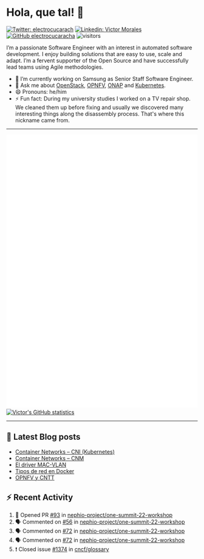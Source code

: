 # Hola, que tal! 👋

[![Twitter: electrocucarach](https://img.shields.io/twitter/follow/electrocucarach?style=social)](https://twitter.com/electrocucarach)
[![Linkedin: Victor Morales](https://img.shields.io/badge/-VictorMorales-blue?style=flat-square&logo=Linkedin&logoColor=white&link=https://www.linkedin.com/in/electrocucaracha/)](https://www.linkedin.com/in/electrocucaracha/)
[![GitHub electrocucaracha](https://img.shields.io/github/followers/electrocucaracha?label=follow&style=social)](https://github.com/electrocucaracha)
![visitors](https://visitor-badge.glitch.me/badge?page_id=electrocucaracha.electrocucaracha)

I’m a passionate Software Engineer with an interest in automated
software development. I enjoy building solutions that are easy to use,
scale and adapt. I’m a fervent supporter of the Open Source and have
successfully lead teams using Agile methodologies.

- 🔭 I’m currently working on Samsung as Senior Staff Software
Engineer.
- 💬 Ask me about [OpenStack](https://www.openstack.org/),
[OPNFV](https://www.opnfv.org/), [ONAP](https://www.onap.org/) and
[Kubernetes](https://kubernetes.io/).
- 😄 Pronouns: he/him
- ⚡ Fun fact: During my university studies I worked on a TV repair
shop. We cleaned them up before fixing and usually we discovered many
interesting things along the disassembly process. That's where this
nickname came from.

---

![Metrics](https://github.com/electrocucaracha/electrocucaracha/blob/master/github-metrics.svg)
[![Victor's GitHub statistics](https://github-readme-stats.vercel.app/api?username=electrocucaracha)](https://github.com/anuraghazra/github-readme-stats#github-stats-card)

---

## 📘 Latest Blog posts

<!-- BLOG-POST-LIST:START -->
- [Container Networks – CNI &lpar;Kubernetes&rpar;](https://electrocucaracha.com/2021/07/05/container-networks-cni/)
- [Container Networks – CNM](https://electrocucaracha.com/2020/08/28/container-network-model/)
- [El driver MAC-VLAN](https://electrocucaracha.com/2020/07/01/el-driver-mac-vlan/)
- [Tipos de red en Docker](https://electrocucaracha.com/2020/06/13/tipos-de-red-en-docker/)
- [OPNFV y CNTT](https://electrocucaracha.com/2020/05/29/opnfv-y-cntt/)
<!-- BLOG-POST-LIST:END -->

## :zap: Recent Activity

<!--START_SECTION:activity-->
1. 💪 Opened PR [#93](https://github.com/nephio-project/one-summit-22-workshop/pull/93) in [nephio-project/one-summit-22-workshop](https://github.com/nephio-project/one-summit-22-workshop)
2. 🗣 Commented on [#56](https://github.com/nephio-project/one-summit-22-workshop/issues/56) in [nephio-project/one-summit-22-workshop](https://github.com/nephio-project/one-summit-22-workshop)
3. 🗣 Commented on [#72](https://github.com/nephio-project/one-summit-22-workshop/issues/72) in [nephio-project/one-summit-22-workshop](https://github.com/nephio-project/one-summit-22-workshop)
4. 🗣 Commented on [#72](https://github.com/nephio-project/one-summit-22-workshop/issues/72) in [nephio-project/one-summit-22-workshop](https://github.com/nephio-project/one-summit-22-workshop)
5. ❗️ Closed issue [#1374](https://github.com/cncf/glossary/issues/1374) in [cncf/glossary](https://github.com/cncf/glossary)
<!--END_SECTION:activity-->

